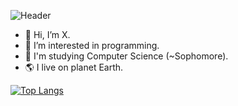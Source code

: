 ![Header](https://raw.githubusercontent.com/xssxx/xssxx/main/wallpaper.gif)

- 👋 Hi, I’m X.
- 👀 I’m interested in programming.
- 📖 I'm studying Computer Science (~Sophomore).
- 🌎 I live on planet Earth.

[![Top Langs](https://github-readme-stats.vercel.app/api/top-langs/?username=xssxx&layout=donut&hide=jupyter%20notebook,vue,html,css&langs_count=6&theme=material-palenight)](https://github.com/anuraghazra/github-readme-stats)

